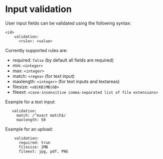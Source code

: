 # Input validation

User input fields can be validated using the following syntax:

```
<id>
    validation:
      <rule>: <value>
```

Currently supported rules are:

 * required: `false` (by default all fields are required)
 * min: `<integer>`
 * max: `<integer>`
 * match: `<regex>` (for text input)
 * maxlength: `<integer>` (for text inputs and textareas)
 * filesize: `<xB|KB|MB|GB>`
 * fileext: `<case-insensitive comma-separated list of file extensions>`
 
Example for a text input:
 
 ```
    validation:
      match: /^exact match$/
      maxlength: 50
```

Example for an upload:

```
    validation:
      required: true
      filesize: 2MB
      fileext: jpg, pdf, PNG
```
